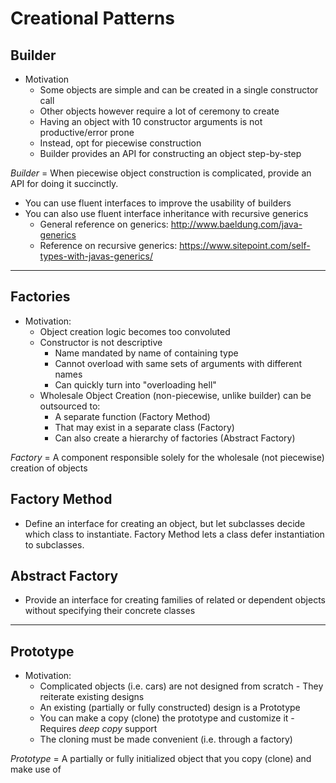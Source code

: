 # Creational Patterns

## Builder
* Motivation  
  * Some objects are simple and can be created in a single constructor call
  * Other objects however require a lot of ceremony to create
  * Having an object with 10 constructor arguments is not productive/error prone
  * Instead, opt for piecewise construction
  * Builder provides an API for constructing an object step-by-step  

*Builder* = When piecewise object construction is complicated, provide an API for doing it succinctly.

* You can use fluent interfaces to improve the usability of builders
* You can also use fluent interface inheritance with recursive generics  
  * General reference on generics: http://www.baeldung.com/java-generics
  * Reference on recursive generics: https://www.sitepoint.com/self-types-with-javas-generics/

_____

## Factories 
* Motivation:  
  * Object creation logic becomes too convoluted
  * Constructor is not descriptive  
    * Name mandated by name of containing type
    * Cannot overload with same sets of arguments with different names
    * Can quickly turn into "overloading hell"
  * Wholesale Object Creation (non-piecewise, unlike builder) can be outsourced to:
    * A separate function (Factory Method)
    * That may exist in a separate class (Factory)
    * Can also create a hierarchy of factories (Abstract Factory)

*Factory* = A component responsible solely for the wholesale (not piecewise) creation of objects

## Factory Method 
* Define an interface for creating an object, but let subclasses decide which class to instantiate. Factory Method lets a class defer instantiation to subclasses.
## Abstract Factory
* Provide an interface for creating families of related or dependent objects without specifying their concrete classes

___

## Prototype
* Motivation:
  * Complicated objects (i.e. cars) are not designed from scratch - They reiterate existing designs
  * An existing (partially or fully constructed) design is a Prototype
  * You can make a copy (clone) the prototype and customize it - Requires *deep copy* support
  * The cloning must be made convenient (i.e. through a factory)

*Prototype* = A partially or fully initialized object that you copy (clone) and make use of
